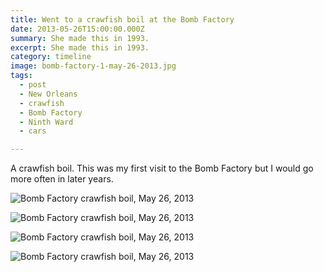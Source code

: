 ```yaml
---
title: Went to a crawfish boil at the Bomb Factory
date: 2013-05-26T15:00:00.000Z
summary: She made this in 1993.
excerpt: She made this in 1993.
category: timeline
image: bomb-factory-1-may-26-2013.jpg
tags:
  - post 
  - New Orleans
  - crawfish
  - Bomb Factory
  - Ninth Ward
  - cars

---
```


A crawfish boil. This was my first visit to the Bomb Factory but I would go more often in later years.

![Bomb Factory crawfish boil, May 26, 2013](/static/img/timeline/bomb-factory-1-may-26-2013.jpg 'Bomb Factory crawfish boil, May 26, 2013')

![Bomb Factory crawfish boil, May 26, 2013](/static/img//timeline/bomb-factory-2-may-26-2013.jpg 'Bomb Factory crawfish boil, May 26, 2013')

![Bomb Factory crawfish boil, May 26, 2013](/static/img/timeline/bomb-factory-boil-may-26-2013.jpg 'Bomb Factory crawfish boil, May 26, 2013')

![Bomb Factory crawfish boil, May 26, 2013](/static/img/timeline/bomb-factory-women-may-26-2013.jpg 'Bomb Factory crawfish boil, May 26, 2013')

